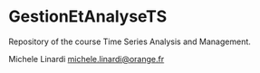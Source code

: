 # GestionEtAnalyseTS

Repository of the course Time Series Analysis and Management.

Michele Linardi
michele.linardi@orange.fr
